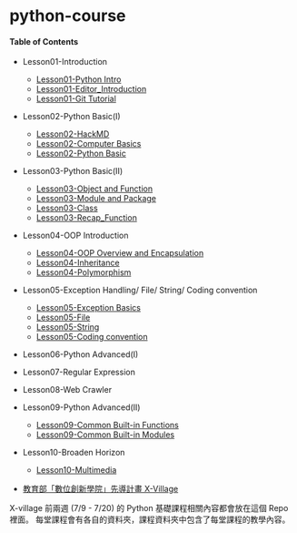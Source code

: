 # python-course

#### Table of Contents
* Lesson01-Introduction
    * [Lesson01-Python Intro](http://nbviewer.jupyter.org/format/slides/github/x-village/python-course/blob/master/Lesson01-Introduction/Lesson01-Python%20Intro.ipynb#/)
	* [Lesson01-Editor_Introduction](http://nbviewer.jupyter.org/format/slides/github/x-village/python-course/blob/master/Lesson01-Introduction/Lesson01-Editor_Introduction.ipynb#/)
	* [Lesson01-Git Tutorial](http://nbviewer.jupyter.org/format/slides/github/x-village/python-course/blob/master/Lesson01-Introduction/Lesson01-Git%20Tutorial.ipynb#/)
* Lesson02-Python Basic(I)
	* [Lesson02-HackMD](http://nbviewer.jupyter.org/format/slides/github/x-village/python-course/blob/master/Lesson02-Python%20Basic%28I%29/Lesson02-HackMD.ipynb#/)
    * [Lesson02-Computer Basics](http://nbviewer.jupyter.org/format/slides/github/x-village/python-course/blob/master/Lesson02-Python%20Basic%28I%29/Lesson02-Computer_Basics.ipynb#/)
	* [Lesson02-Python Basic](http://nbviewer.jupyter.org/format/slides/github/x-village/python-course/blob/master/Lesson02-Python%20Basic%28I%29/Lesson02-Python_Basic.ipynb#/)
* Lesson03-Python Basic(II)
    * [Lesson03-Object and Function](http://nbviewer.jupyter.org/format/slides/github/x-village/python-course/blob/master/Lesson03-Python%20Basic%28II%29/Lesson03-Object_and_%20Function.ipynb#/)
    * [Lesson03-Module and Package](http://nbviewer.jupyter.org/format/slides/github/x-village/python-course/blob/master/Lesson03-Python%20Basic%28II%29/Lesson03-Module%20and%20Package.ipynb#/)
    * [Lesson03-Class](http://nbviewer.jupyter.org/format/slides/github/x-village/python-course/blob/master/Lesson03-Python%20Basic%28II%29/Lesson03-Class.ipynb#/)
    * [Lesson03-Recap_Function](http://nbviewer.jupyter.org/format/slides/github/x-village/python-course/blob/master/Lesson03-Python%20Basic%28II%29/Lesson03-Recap_Function.ipynb#/)
    
* Lesson04-OOP Introduction
    * [Lesson04-OOP Overview and Encapsulation](http://nbviewer.jupyter.org/format/slides/github/x-village/python-course/blob/master/Lesson04-OOP%20Introduction/Lesson04-OOP%20Overview%20and%20Encapsulation.ipynb#/)
    * [Lesson04-Inheritance](https://nbviewer.jupyter.org/format/slides/github/x-village/python-course/blob/master/Lesson04-OOP%20Introduction/Lesson04-Inheritance.ipynb#/)
    * [Lesson04-Polymorphism](https://nbviewer.jupyter.org/format/slides/github/x-village/python-course/blob/master/Lesson04-OOP%20Introduction/Lesson04-Polymorphism.ipynb#/)
* Lesson05-Exception Handling/ File/ String/ Coding convention
    * [Lesson05-Exception Basics](http://nbviewer.jupyter.org/format/slides/github/x-village/python-course/blob/master/Lesson05-Exception%20Handling/Lesson05-Exception%20Basics.ipynb#/)
    * [Lesson05-File](http://nbviewer.jupyter.org/format/slides/github/x-village/python-course/blob/master/Lesson05-Exception%20Handling/Lesson05-File.ipynb#/)
    * [Lesson05-String](http://nbviewer.jupyter.org/format/slides/github/x-village/python-course/blob/master/Lesson05-Exception%20Handling/Lesson05-String.ipynb#/)
    * [Lesson05-Coding convention](http://nbviewer.jupyter.org/format/slides/github/x-village/python-course/blob/master/Lesson05-Exception%20Handling/Lesson05-Coding%20Convention.ipynb#/)
* Lesson06-Python Advanced(I)
* Lesson07-Regular Expression
* Lesson08-Web Crawler
* Lesson09-Python Advanced(II)
    * [Lesson09-Common Built-in Functions](http://nbviewer.jupyter.org/format/slides/github/x-village/python-course/blob/master/Lesson09-Python%20Advanced%28II%29/Lesson09-Common%20Built-in%20Functions-solution.ipynb#/)
    * [Lesson09-Common Built-in Modules](http://nbviewer.jupyter.org/format/slides/github/x-village/python-course/blob/master/Lesson09-Python%20Advanced%28II%29/Lesson09-Common%20Built-in%20Modules-solution.ipynb#/)
* Lesson10-Broaden Horizon
    * [Lesson10-Multimedia](http://nbviewer.jupyter.org/format/slides/github/x-village/python-course/blob/master/Lesson10-Broaden%20Horizon/Lesson10-MultiMedia-tutorial.ipynb#/)


* [教育部「數位創新學院」先導計畫 X-Village](https://github.com/x-village/python-course/blob/master/X-Village.pdf)

X-village 前兩週 (7/9 - 7/20) 的 Python 基礎課程相關內容都會放在這個 Repo 裡面。
每堂課程會有各自的資料夾，課程資料夾中包含了每堂課程的教學內容。
